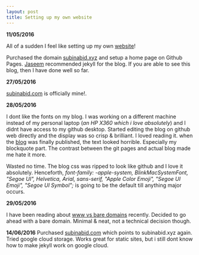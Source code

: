 ```yaml
---
layout: post
title: Setting up my own website
---
```

**11/05/2016**

All of a sudden I feel like setting up my own [website][web]!

Purchased the domain [subinabid.xyz][web] and setup a home page on Github Pages. [Jaseem][ja] recommended jekyll for the blog. If you are able to see this blog, then I have done well so far.

**27/05/2016**

[subinabid.com](subinabid.com) is officially mine!.

**28/05/2016**

I dont like the fonts on my blog.  I was working on a different machine instead of my personal laptop (*an HP X360 which i love absolutely*) and I didnt have access to my github desktop. Started editing the blog on github web directly and the display was so crisp & brilliant. I loved reading it. when the [blog](http://blog.subinabid.xyz/2017/05/27/IT.html) was finally published, the text looked horrible. Especially my blockquote part. The contrast between the git pages and actual blog made me hate it more. 

Wasted no time. The blog css was ripped to look like github and I love it absolutely. Henceforth, *font-family: -apple-system, BlinkMacSystemFont, "Segoe UI", Helvetica, Arial, sans-serif, "Apple Color Emoji", "Segoe UI Emoji", "Segoe UI Symbol";* is going to be the default till anything major occurs. 

**29/05/2016**

I have been reading about [www vs bare domains](http://www.greenhills.co.uk/2011/06/12/www-or-bare-domain.html) recently. Decided to go ahead with a bare domain. Minimal & neat, not a technical decision though.

**14/06/2016**
Purchased [subinabid.com](http://subinabid.com) which points to subinabid.xyz again. Tried google cloud storage. Works great for static sites, but i still dont know how to make jekyll work on google cloud.

[web]:http://subinabid.xyz
[ja]:http://haveyoumetjaseem.in/
